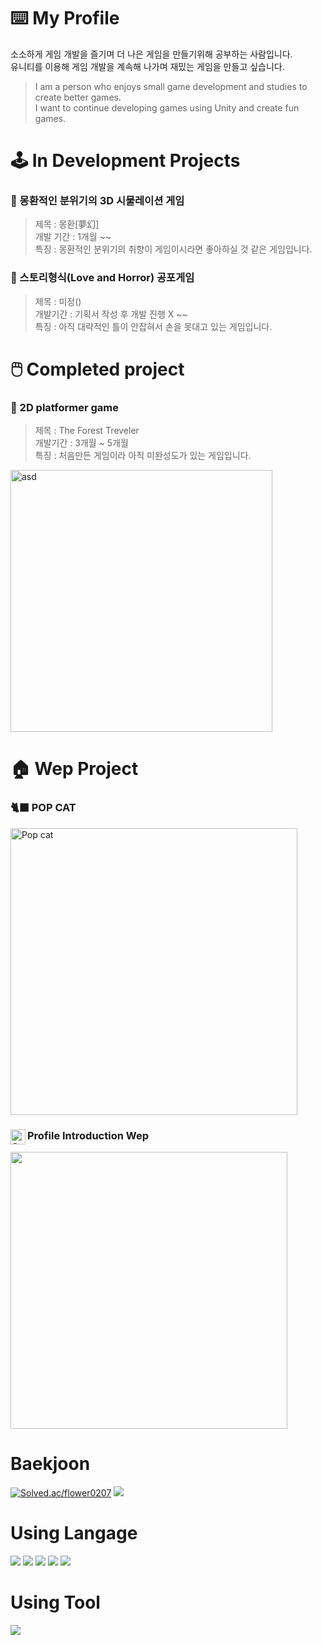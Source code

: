 # ⌨️ My Profile

소소하게 게임 개발을 즐기며 더 나은 게임을 만들기위해 공부하는 사람입니다. <br/>
유니티를 이용해 게임 개발을 계속해 나가며 재밌는 게임을 만들고 싶습니다. <br/>
>I am a person who enjoys small game development and studies to create better games. <br/>
I want to continue developing games using Unity and create fun games.

# 🕹️ In Development Projects

### 💭 몽환적인 분위기의 3D 시물레이션 게임
> 제목 : 몽환[夢幻] <br/>
> 개발 기간 : 1개월 ~~ <br/>
> 특징 : 몽환적인 분위기의 취향이 게임이시라면 좋아하실 것 같은 게임입니다. <br/>

### 👻 스토리형식(Love and Horror) 공포게임
> 제목 : 미정() <br/>
> 개발기간 : 기획서 작성 후 개발 진행 X ~~ <br/>
> 특징 : 아직 대략적인 틀이 안잡혀서 손을 못대고 있는 게임입니다. <br/>


# 🖱️ Completed project

### 🌳 2D platformer game 
> 제목 : The Forest Treveler <br/>
> 개발기간 : 3개월 ~ 5개월 <br/>
> 특징 : 처음만든 게임이라 아직 미완성도가 있는 게임입니다. <br/>

<img width="419" alt="asd" src="https://github.com/user-attachments/assets/4cf8f90a-04b2-4c72-85b1-b2e2a49c12a7">

# 🏠 Wep Project

### 🐈‍⬛ POP CAT  
<img width="459" alt="Pop cat" src="https://github.com/user-attachments/assets/2ac8f67a-bc42-4b50-93af-5144d2c53670">

### <img align="left" alt="SOKURI_CODE | Instagram" width="24px" src="https://img.icons8.com/color/48/000000/instagram-new--v2.png" /> Profile Introduction Wep
<img width="443" alt="" src="https://github.com/user-attachments/assets/bdc994c6-760b-4426-bfaa-b032399fe27d">

# Baekjoon
[![Solved.ac/flower0207](http://mazassumnida.wtf/api/v2/generate_badge?boj=flower0207)](https://solved.ac/flower0207)
<img src="http://mazandi.herokuapp.com/api?handle=flower0207&theme=warm"/>
<br/>
# Using Langage

<img src="https://img.shields.io/badge/c%23-B829FF?style=for-the-badge&logo=Csharp&logoColor=white"/>
<img src="https://img.shields.io/badge/C language-6FCBFF?style=for-the-badge&logo=C&logoColor=white"/>
<img src="https://img.shields.io/badge/html5-E34F26?style=for-the-badge&logo=html5&logoColor=white"/> 
<img src="https://img.shields.io/badge/css-1572B6?style=for-the-badge&logo=css3&logoColor=white"/> 
<img src="https://img.shields.io/badge/javascript-FFF66F?style=for-the-badge&logo=javascript&logoColor=yellow"/>

# Using Tool

  <img src="https://img.shields.io/badge/Unity-000000?style=for-the-badge&logo=Unity&logoColor=white"/>

<!--
**flower0207/flower0207** is a ✨ _special_ ✨ repository because its `README.md` (this file) appears on your GitHub profile.

Here are some ideas to get you started:

- 🔭 I’m currently working on ...
- 🌱 I’m currently learning ...
- 👯 I’m looking to collaborate on ...
- 🤔 I’m looking for help with ...
- 💬 Ask me about ...
- 📫 How to reach me: ...
- 😄 Pronouns: ...
- ⚡ Fun fact: ...
-->

